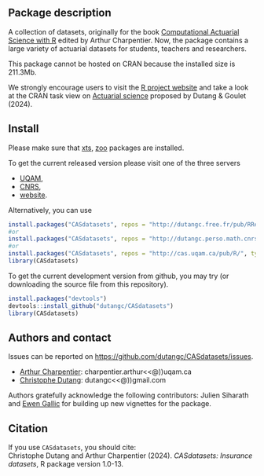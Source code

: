## Package description

A collection of datasets, originally for the book [Computational Actuarial Science with R](https://www.routledge.com/Computational-Actuarial-Science-with-R/Charpentier/p/book/9781138033788) edited by Arthur Charpentier. 
Now, the package contains a large variety of actuarial datasets for students, teachers and researchers.

This package cannot be hosted on CRAN because the installed size is 211.3Mb.

We strongly encourage users to visit the [R project website](https://www.r-project.org/)
and take a look at the CRAN task view 
on [Actuarial science](https://CRAN.R-project.org/view=ActuarialScience) proposed by Dutang & Goulet (2024).

## Install

Please make sure that [xts](https://CRAN.R-project.org/package=xts), [zoo](https://CRAN.R-project.org/package=zoo) packages are installed.

To get the current released version please visit one of the three servers

-   [UQAM](http://cas.uqam.ca/),
-   [CNRS](http://dutangc.perso.math.cnrs.fr/RRepository/),
-   [website](http://dutangc.free.fr/pub/RRepos/).

Alternatively, you can use

``` r
install.packages("CASdatasets", repos = "http://dutangc.free.fr/pub/RRepos/", type="source")
#or 
install.packages("CASdatasets", repos = "http://dutangc.perso.math.cnrs.fr/RRepository/", type="source")
#or
install.packages("CASdatasets", repos = "http://cas.uqam.ca/pub/R/", type="source")
library(CASdatasets)
```

To get the current development version from github, you may try (or 
downloading the source file from this repository).

``` r
install.packages("devtools")
devtools::install_github("dutangc/CASdatasets")
library(CASdatasets)
```

## Authors and contact

Issues can be reported on <https://github.com/dutangc/CASdatasets/issues>.

-   [Arthur Charpentier](https://freakonometrics.github.io/): charpentier.arthur\<\<\@))uqam.ca
-   [Christophe Dutang](http://dutangc.free.fr/): dutangc\<\<\@))gmail.com

Authors gratefully acknowledge the following contributors: Julien Siharath and [Ewen Gallic](https://egallic.fr/) for building up new vignettes for the package.

## Citation

If you use `CASdatasets`, you should cite: <br/> Christophe Dutang and Arthur Charpentier (2024). *CASdatasets: Insurance datasets*, R package version 1.0-13.
